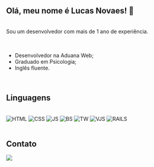 ## Olá, meu nome é Lucas Novaes! 👋

<br>
Sou um desenvolvedor com mais de 1 ano de experiência.
<br>
<br>
<br>

<ul>
  <li> Desenvolvedor na Aduana Web; </li>
  <li> Graduado em Psicologia; </li>
  <li> Inglês fluente. </li>
</ul>

<br>

## Linguagens
   
<div style ="display : inline_block"><br>
    <img align="center" alt="HTML"  src="https://img.shields.io/badge/HTML5-E34F26?style=for-the-badge&logo=html5&logoColor=white">
    <img align="center" alt="CSS"  src="https://img.shields.io/badge/CSS3-1572B6?style=for-the-badge&logo=css3&logoColor=white">
    <img align="center" alt="JS"  src="https://img.shields.io/badge/JavaScript-F7DF1E?style=for-the-badge&logo=javascript&logoColor=black">
    <img align="center" alt="BS"  src="https://img.shields.io/badge/Bootstrap-563D7C?style=for-the-badge&logo=bootstrap&logoColor=white">
    <img align="center" alt="TW"  src="https://img.shields.io/badge/Tailwind_CSS-38B2AC?style=for-the-badge&logo=tailwind-css&logoColor=white">
    <img align="center" alt="VJS"  src="https://img.shields.io/badge/Vue.js-35495E?style=for-the-badge&logo=vue.js&logoColor=4FC08D">
    <img align="center" alt="RAILS" src="https://img.shields.io/badge/rails-%23CC0000.svg?style=for-the-badge&logo=ruby-on-rails&logoColor=white">
</div>

<br>

## Contato
  
<div>
  <a href="https://www.linkedin.com/in/lucas-novaes-8530301ab/" target-"_blank"><img src="https://img.shields.io/badge/LinkedIn-0077B5?style=for-the-badge&logo=linkedin&logoColor=white"></a>
</div>

<!--
**Lusks/Lusks** is a ✨ _special_ ✨ repository because its `README.md` (this file) appears on your GitHub profile.
